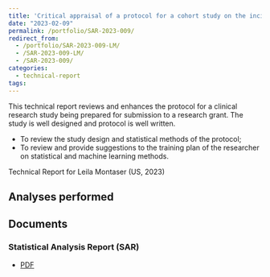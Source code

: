 ```yaml
---
title: 'Critical appraisal of a protocol for a cohort study on the incidence of psychosis on Parkinson's patients'
date: "2023-02-09"
permalink: /portfolio/SAR-2023-009/
redirect_from:
  - /portfolio/SAR-2023-009-LM/
  - /SAR-2023-009-LM/
  - /SAR-2023-009/
categories:
  - technical-report
tags:
---
```


This technical report reviews and enhances the protocol for a clinical research study being prepared for submission to a research grant.
The study is well designed and protocol is well written.

- To review the study design and statistical methods of the protocol;
- To review and provide suggestions to the training plan of the researcher on statistical and machine learning methods.

<!-- Statistical Analysis for Leila Montaser (US, 2023) -->
Technical Report for Leila Montaser (US, 2023)

## Analyses performed

<!-- 1. Descriptive analysis -->
<!-- 1. Inferential analysis -->
<!-- 1. Power analysis -->
<!-- 1. Missing data imputation -->
<!-- 1. Statistical models -->

## Documents

<!-- The client has requested that this analysis be kept confidential until a future date, determined by the client. -->
<!-- All documents from this consultation are therefore not published online and only the title and year of the analysis will be included in the consultant's Portfolio. -->
<!-- After the agreed date is reached, the documents will be released. -->

<!-- The client has requested that this analysis be kept confidential. -->
<!-- All documents from this consultation are therefore not published online and only the title and year of the analysis will be included in the consultant's Portfolio. -->

<!-- ### Analytical Plan (SAP) -->

<!-- - [PDF][sap] -->

### Statistical Analysis Report (SAR)

- [PDF][sar]

<!-- ## Associated analyses -->

<!-- This analysis is part of a larger project and is supported by other analyses, linked below. -->

<!-- **[assoc_title]** -->

<!-- <[assoc_link]> -->

<!-- --- -->

[sap]: /files/SAP-2023-009-LM-v01.pdf
[sar]: /files/SAR-2023-009-LM-v01.pdf
